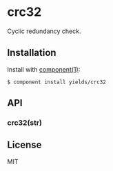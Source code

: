 
# crc32

  Cyclic redundancy check.

## Installation

  Install with [component(1)](http://component.io):

    $ component install yields/crc32

## API

### crc32(str)

## License

  MIT
